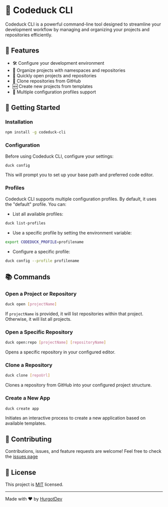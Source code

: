 # 🦆 Codeduck CLI

Codeduck CLI is a powerful command-line tool designed to streamline your development workflow by managing and organizing your projects and repositories efficiently.

## 🌟 Features

- 🛠 Configure your development environment
- 📂 Organize projects with namespaces and repositories
- 🚀 Quickly open projects and repositories
- 🔗 Clone repositories from GitHub
- 🆕 Create new projects from templates
- 👤 Multiple configuration profiles support

## 🚀 Getting Started

### Installation

```bash
npm install -g codeduck-cli
```

### Configuration

Before using Codeduck CLI, configure your settings:

```bash
duck config
```

This will prompt you to set up your base path and preferred code editor.

### Profiles

Codeduck CLI supports multiple configuration profiles. By default, it uses the "default" profile. You can:

- List all available profiles:
```bash
duck list-profiles
```

- Use a specific profile by setting the environment variable:
```bash
export CODEDUCK_PROFILE=profilename
```

- Configure a specific profile:
```bash
duck config --profile profilename
```

## 📚 Commands

### Open a Project or Repository

```bash
duck open [projectName]
```

If `projectName` is provided, it will list repositories within that project. Otherwise, it will list all projects.

### Open a Specific Repository

```bash
duck open:repo [projectName] [repositoryName]
```
Opens a specific repository in your configured editor.

### Clone a Repository

```bash
duck clone [repoUrl]
```
Clones a repository from GitHub into your configured project structure.

### Create a New App

```bash
duck create app
```
Initiates an interactive process to create a new application based on available templates.

## 🤝 Contributing

Contributions, issues, and feature requests are welcome! Feel free to check the [issues page](https://github.com/HurgotDev/codeduck-cli/issues)

## 📝 License

This project is [MIT](https://github.com/HurgotDev/codeduck-cli/blob/main/LICENSE) licensed.

---
Made with ❤️ by [HurgotDev](https://github.com/HurgotDev)


